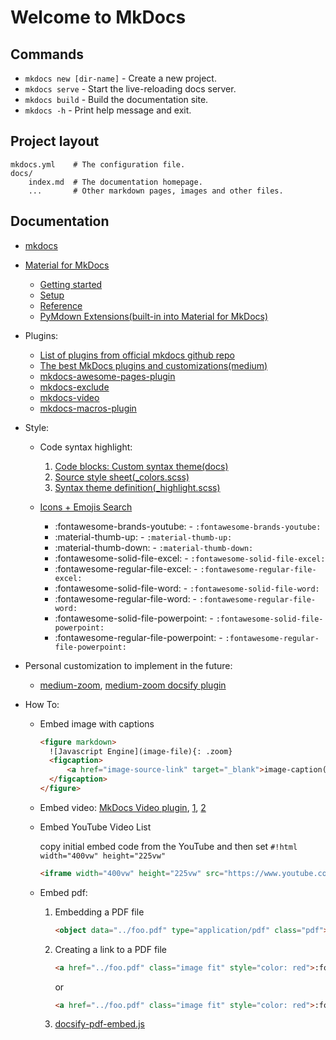 # Welcome to MkDocs

## Commands

+ `mkdocs new [dir-name]` - Create a new project.
+ `mkdocs serve` - Start the live-reloading docs server.
+ `mkdocs build` - Build the documentation site.
+ `mkdocs -h` - Print help message and exit.

## Project layout

    mkdocs.yml    # The configuration file.
    docs/
        index.md  # The documentation homepage.
        ...       # Other markdown pages, images and other files.

## Documentation

+ [mkdocs](https://www.mkdocs.org)
+ [Material for MkDocs](https://squidfunk.github.io/mkdocs-material/)
    + [Getting started](https://squidfunk.github.io/mkdocs-material/getting-started/)
    + [Setup](https://squidfunk.github.io/mkdocs-material/setup/changing-the-colors/)
    + [Reference](https://squidfunk.github.io/mkdocs-material/reference/)
    + [PyMdown Extensions(built-in into Material for MkDocs)](https://facelessuser.github.io/pymdown-extensions/)
+ Plugins:
    + [List of plugins from official mkdocs github repo](https://github.com/mkdocs/mkdocs/wiki/MkDocs-Plugins#site-management)
    + [The best MkDocs plugins and customizations(medium)](https://chrieke.medium.com/the-best-mkdocs-plugins-and-customizations-fc820eb19759)
    + [mkdocs-awesome-pages-plugin](https://github.com/lukasgeiter/mkdocs-awesome-pages-plugin)
    + [mkdocs-exclude](https://github.com/apenwarr/mkdocs-exclude)
    + [mkdocs-video](https://github.com/soulless-viewer/mkdocs-video)
    + [mkdocs-macros-plugin](https://github.com/fralau/mkdocs_macros_plugin)

+ Style:
    + Code syntax highlight:
        1. [Code blocks: Custom syntax theme(docs)](https://squidfunk.github.io/mkdocs-material/reference/code-blocks/#custom-syntax-theme)
        2. [Source style sheet(_colors.scss)](https://github.com/squidfunk/mkdocs-material/blob/master/src/assets/stylesheets/main/_colors.scss#L68)
        3. [Syntax theme definition(_highlight.scss)](https://github.com/squidfunk/mkdocs-material/blob/master/src/assets/stylesheets/main/extensions/pymdownx/_highlight.scss#L86)

    + [Icons + Emojis Search](https://squidfunk.github.io/mkdocs-material/reference/icons-emojis/)
        + :fontawesome-brands-youtube: - `:fontawesome-brands-youtube:`
        + :material-thumb-up: - `:material-thumb-up:`
        + :material-thumb-down: - `:material-thumb-down:`
        + :fontawesome-solid-file-excel: - `:fontawesome-solid-file-excel:`
        + :fontawesome-regular-file-excel: - `:fontawesome-regular-file-excel:`
        + :fontawesome-solid-file-word: - `:fontawesome-solid-file-word:`
        + :fontawesome-regular-file-word: - `:fontawesome-regular-file-word:`
        + :fontawesome-solid-file-powerpoint: - `:fontawesome-solid-file-powerpoint:`
        + :fontawesome-regular-file-powerpoint: - `:fontawesome-regular-file-powerpoint:`

+ Personal customization to implement in the future:
    + [medium-zoom](https://github.com/francoischalifour/medium-zoom#selectors), [medium-zoom docsify plugin](https://cdn.jsdelivr.net/npm/docsify/lib/plugins/zoom-image.min.js)

+ How To:
    + Embed image with captions

        ```html
        <figure markdown>
          ![Javascript Engine](image-file){: .zoom}
          <figcaption>
              <a href="image-source-link" target="_blank">image-caption(e.g. image-source-description)</a>
          </figcaption>
        </figure>
        ```

    + Embed video: [MkDocs Video plugin](https://github.com/soulless-viewer/mkdocs-video), [1](https://github.com/squidfunk/mkdocs-material/issues/492), [2](https://github.com/mkdocs/mkdocs/issues/243)
    + Embed YouTube Video List

        copy initial embed code from the YouTube and then set `#!html width="400vw" height="225vw"`

        ```html
        <iframe width="400vw" height="225vw" src="https://www.youtube.com/embed/gb7gMluAeao?list=PLcvhF2Wqh7DNVy1OCUpG3i5lyxyBWhGZ8" title="YouTube video player" frameborder="0" allow="accelerometer; autoplay; clipboard-write; encrypted-media; gyroscope; picture-in-picture" allowfullscreen></iframe>
        ```

    + Embed pdf:
        1. Embedding a PDF file

            ```html
            <object data="../foo.pdf" type="application/pdf" class="pdf"></object>
            ```

        2. Creating a link to a PDF file

            ```html
            <a href="../foo.pdf" class="image fit" style="color: red">:fontawesome-regular-file-pdf:</a>
            ```

            or

            ```html
            <a href="../foo.pdf" class="image fit" style="color: red">:fontawesome-solid-file-pdf:</a>
            ```

        3. [docsify-pdf-embed.js](https://unpkg.com/docsify-pdf-embed-plugin@1.0.8/src/docsify-pdf-embed.js)

